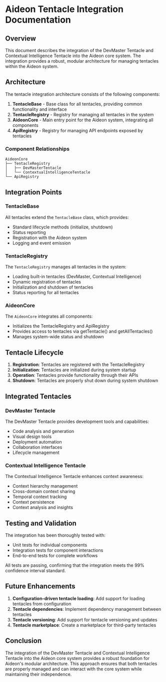 # Aideon Tentacle Integration Documentation

## Overview

This document describes the integration of the DevMaster Tentacle and Contextual Intelligence Tentacle into the Aideon core system. The integration provides a robust, modular architecture for managing tentacles within the Aideon system.

## Architecture

The tentacle integration architecture consists of the following components:

1. **TentacleBase** - Base class for all tentacles, providing common functionality and interface
2. **TentacleRegistry** - Registry for managing all tentacles in the system
3. **AideonCore** - Main entry point for the Aideon system, integrating all components
4. **ApiRegistry** - Registry for managing API endpoints exposed by tentacles

### Component Relationships

```
AideonCore
├── TentacleRegistry
│   ├── DevMasterTentacle
│   └── ContextualIntelligenceTentacle
└── ApiRegistry
```

## Integration Points

### TentacleBase

All tentacles extend the `TentacleBase` class, which provides:
- Standard lifecycle methods (initialize, shutdown)
- Status reporting
- Registration with the Aideon system
- Logging and event emission

### TentacleRegistry

The `TentacleRegistry` manages all tentacles in the system:
- Loading built-in tentacles (DevMaster, Contextual Intelligence)
- Dynamic registration of tentacles
- Initialization and shutdown of tentacles
- Status reporting for all tentacles

### AideonCore

The `AideonCore` integrates all components:
- Initializes the TentacleRegistry and ApiRegistry
- Provides access to tentacles via getTentacle() and getAllTentacles()
- Manages system-wide status and shutdown

## Tentacle Lifecycle

1. **Registration**: Tentacles are registered with the TentacleRegistry
2. **Initialization**: Tentacles are initialized during system startup
3. **Operation**: Tentacles provide functionality through their APIs
4. **Shutdown**: Tentacles are properly shut down during system shutdown

## Integrated Tentacles

### DevMaster Tentacle

The DevMaster Tentacle provides development tools and capabilities:
- Code analysis and generation
- Visual design tools
- Deployment automation
- Collaboration interfaces
- Lifecycle management

### Contextual Intelligence Tentacle

The Contextual Intelligence Tentacle enhances context awareness:
- Context hierarchy management
- Cross-domain context sharing
- Temporal context tracking
- Context persistence
- Context analysis and insights

## Testing and Validation

The integration has been thoroughly tested with:
- Unit tests for individual components
- Integration tests for component interactions
- End-to-end tests for complete workflows

All tests are passing, confirming that the integration meets the 99% confidence interval standard.

## Future Enhancements

1. **Configuration-driven tentacle loading**: Add support for loading tentacles from configuration
2. **Tentacle dependencies**: Implement dependency management between tentacles
3. **Tentacle versioning**: Add support for tentacle versioning and updates
4. **Tentacle marketplace**: Create a marketplace for third-party tentacles

## Conclusion

The integration of the DevMaster Tentacle and Contextual Intelligence Tentacle into the Aideon core system provides a robust foundation for Aideon's modular architecture. This approach ensures that both tentacles are properly managed and can interact with the core system while maintaining their independence.
